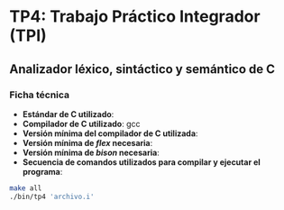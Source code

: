 # TP4: Trabajo Práctico Integrador (TPI)
## Analizador léxico, sintáctico y semántico de C

### Ficha técnica
- **Estándar de C utilizado**:
- **Compilador de C utilizado**: gcc
- **Versión mínima del compilador de C utilizada**:
- **Versión mínima de *flex* necesaria**:
- **Versión mínima de *bison* necesaria**:
- **Secuencia de comandos utilizados para compilar y ejecutar el programa**:
```bash
make all
./bin/tp4 'archivo.i'
```